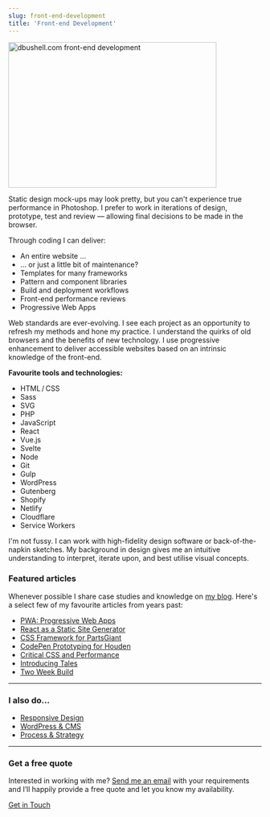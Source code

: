 ```yaml
---
slug: front-end-development
title: 'Front-end Development'
---
```

<p class="Image Image--basic">
  <img
    src="/images/pages/dbushell-website.svg"
    title="dbushell.com front-end development"
    alt="dbushell.com front-end development"
    loading="lazy"
    width="414"
    height="289">
</p>

Static design mock-ups may look pretty, but you can't experience true performance in Photoshop. I prefer to work in iterations of design, prototype, test and review — allowing final decisions to be made in the browser.

Through coding I can deliver:

* An entire website ...
* ... or just a little bit of maintenance?
* Templates for many frameworks
* Pattern and component libraries
* Build and deployment workflows
* Front-end performance reviews
* Progressive Web Apps

Web standards are ever-evolving. I see each project as an opportunity to refresh my methods and hone my practice. I understand the quirks of old browsers and the benefits of new technology. I use progressive enhancement to deliver accessible websites based on an intrinsic knowledge of the front-end.

**Favourite tools and technologies:**

<ul class="List List--columns">
  <li>HTML / CSS</li>
  <li>Sass</li>
  <li>SVG</li>
  <li>PHP</li>
  <li>JavaScript</li>
  <li>React</li>
  <li>Vue.js</li>
  <li>Svelte</li>
  <li>Node</li>
  <li>Git</li>
  <li>Gulp</li>
  <li>WordPress</li>
  <li>Gutenberg</li>
  <li>Shopify</li>
  <li>Netlify</li>
  <li>Cloudflare</li>
  <li>Service Workers</li>
</ul>

I'm not fussy. I can work with high-fidelity design software or back-of-the-napkin sketches. My background in design gives me an intuitive understanding to interpret, iterate upon, and best utilise visual concepts.


### Featured articles

Whenever possible I share case studies and knowledge on [my blog](/blog/). Here's a select few of my favourite articles from years past:

* [PWA: Progressive Web Apps](/2018/05/21/pwa-progressive-web-apps/)
* [React as a Static Site Generator](/2017/02/13/react-as-a-static-site-generator/)
* [CSS Framework for PartsGiant](/2016/01/04/css-framework-for-partsgiant/)
* [CodePen Prototyping for Houden](/2015/03/18/responsive-design-for-houden/)
* [Critical CSS and Performance](/2015/02/19/critical-css-and-performance/)
* [Introducing Tales](/2014/02/17/introducing-tales/)
* [Two Week Build](/2014/04/24/two-week-build/)

* * *

### I also do…

* <a href="/responsive-design/">Responsive Design</a>
* <a href="/wordpress-and-cms-integration/">WordPress &amp; CMS</a>
* <a href="/process-and-strategy/">Process &amp; Strategy</a>

* * *

<h3 class="Cursive">Get a free quote</h3>

Interested in working with me? <a href="/contact/">Send me an email</a> with your requirements and I’ll happily provide a free quote and let you know my availability.

<a href="/contact/" class="Button">Get in Touch</a>
